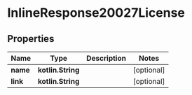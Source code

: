 
# InlineResponse20027License

## Properties
Name | Type | Description | Notes
------------ | ------------- | ------------- | -------------
**name** | **kotlin.String** |  |  [optional]
**link** | **kotlin.String** |  |  [optional]



